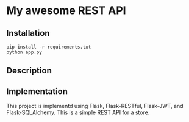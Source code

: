 # My awesome REST API

## Installation

```
pip install -r requirements.txt
python app.py
```

## Description


## Implementation
This project is implementd using Flask, Flask-RESTful, Flask-JWT, and Flask-SQLAlchemy. 
This is a simple REST API for a store.
